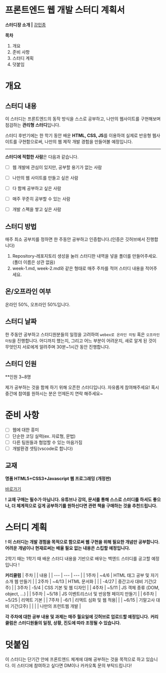 # 프론트엔드 웹 개발 스터디 계획서


**스터디장 소개 |** [강민종](https://github.com/kang0225)


**목차**


1. 개요
2. 준비 사항
3. 스터디 계획
4. 덧붙임


# 개요  


## **스터디 내용**  


이 스터디는 프론트엔드의 동작 방식을 스스로 공부하고, 나만의 웹사이트를 구현해보며 점검하는 **관리형 스터디**입니다.

스터디 후반기에는 한 학기 동안 배운 **HTML, CSS, JS**를 이용하여 실제로 반응형 웹사이트를 구현함으로써, 
나만의 웹 제작 개발 경험을 만들어볼 예정입니다.

---  


**스터디에 적합한 사람**은 다음과 같습니다.

- [ ]  웹 개발에 관심이 있지만, 공부할 용기가 없는 사람
- [ ]  나만의 웹 사이트를 만들고 싶은 사람
- [ ]  다 함께 공부하고 싶은 사람
- [ ]  매주 꾸준히 공부할 수 있는 사람
- [ ]  개발 스펙을 쌓고 싶은 사람


## **스터디 방법**

매주 최소 공부치를 정하면 한 주동안 공부하고 인증합니다.(인증은 깃허브에서 진행합니다)

1. Repository-레포지토리 생성을 눌러 스터디한 내역을 넣을 폴더를 만들어주세요.(폴더 이름은 상관 없음)
2. week-1.md, week-2.md와 같은 형태로 매주 주차를 적어 스터디 내용을 적어주세요.

## **온/오프라인 여부**

온라인 50%, 오프라인 50%입니다.

## **스터디 날짜**

한 주동안 공부하고 스터디원분들의 일정을 고려하여 `webex로 온라인 미팅` 혹은 `오프라인 미팅`을 진행합니다. 
어디까지 했는지, 그리고 어느 부분이 어려운지, 새로 알게 된 것이 무엇인지 서로에게 알려주며 30분~1시간 동안 진행합니다.


## **스터디 인원**

**인원 3~8명

제가 공부하는 것을 함께 하기 위해 오픈한 스터디입니다. 자유롭게 참여해주세요! 혹시 중간에 참여를 원하시는 분은 언제든지 연락 해주세요~

# **준비 사항**

- [ ]  웹에 대한 흥미
- [ ]  단순한 코딩 실력(ex. 자료형, 문법)
- [ ]  다른 팀원들과 협업할 수 있는 마음가짐
- [ ]  개발환경 셋팅(vscode로 합니다)

## 교재

**명품 HTML5+CSS3+Javascript 웹 프로그래밍 (개정판)**

[바로가기](https://www.booksr.co.kr/product/9788970505459/)

**! 교재 구매는 필수가 아닙니다. 유튜브나 강의, 문서를 통해 스스로 스터디를 하셔도 좋으나, 더 체계적으로 깊게 공부하기를 원하신다면 관련 책을 구매하는 것을 추천드립니다.**


# 스터디 계획

**! 이 스터디는 개발 경험을 목적으로 함으로써 웹 구현을 위해 필요한 개념만 공부합니다.**
**어려운 개념이나 현재로써는 배울 필요 없는 내용은 스킵할 예정입니다.**

2학기 때는 1학기 때 배운 스터디 내용을 기반으로 배우는 백엔드 스터디를 공고할 예정입니다 !

**커리큘럼**
| 주차 |  | 내용 |
| --- | --- | --- |
| 1주차 | ~4/6 | HTML 태그 공부 및 자기소개 웹 만들기 |
| 2주차 | ~4/13 | HTML 문서화 |
|  | -4/27 | 중간고사 대비 기간(2주) |
| 3주차 | -5/4 | CSS 기본 및 웹 디자인 |
| 4주차 | ~5/11 | JS 객체 종류 (DOM, object, ...) |
| 5주차 | ~5/18 | JS 이벤트리스너 및 반응형 페이지 만들기 |
| 6주차 | ~5/25 | 리액트 기본 |
| 7주차 | -6/1 | 리액트 심화 및 웹 적용|
|  | ~6/15 | 기말고사 대비 기간(2주) |
|  |  | 나만의 프런트웹 개발 |

**각 주차에 대한 공부 내용 및 과제는 매주 월요일에 깃허브로 업로드할 예정입니다.**
**커리큘럼은 스터디원들의 일정, 상황, 진도에 따라 조정될 수 있습니다.**


# 덧붙임

이 스터디는 단기간 안에 프론트엔드 체계에 대해 공부하는 것을 목적으로 하고 있습니다. 이 스터디에 참여하고 싶다면 DM이나 카카오톡 문의 부탁드립니다!

